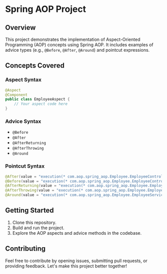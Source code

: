 # Spring AOP Project

## Overview

This project demonstrates the implementation of Aspect-Oriented Programming (AOP) concepts using Spring AOP. It includes examples of advice types (e.g., `@Before`, `@After`, `@Around`) and pointcut expressions.

## Concepts Covered

### Aspect Syntax

```java
@Aspect
@Component
public class EmployeeAspect {
    // Your aspect code here
}
```

### Advice Syntax

- `@Before`
- `@After`
- `@AfterReturning`
- `@AfterThrowing`
- `@Around`

### Pointcut Syntax

```java
@After(value = "execution(* com.aop.spring_aop.Employee.EmployeeController.*(..))")
@Before(value = "execution(* com.aop.spring_aop.Employee.EmployeeController.*(..))")
@AfterReturning(value = "execution(* com.aop.spring_aop.Employee.EmployeeServices.createEmployee(..))", returning = "employee")
@AfterThrowing(value = "execution(* com.aop.spring_aop.Employee.EmployeeServices.createEmployee(..))", throwing = "exception")
@Around(value = "execution(* com.aop.spring_aop.Employee.EmployeeServices.createEmployee(..))")
```

## Getting Started

1. Clone this repository.
2. Build and run the project.
3. Explore the AOP aspects and advice methods in the codebase.

## Contributing

Feel free to contribute by opening issues, submitting pull requests, or providing feedback. Let's make this project better together!